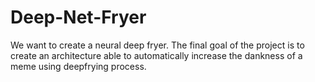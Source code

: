 # Deep-Net-Fryer

We want to create a neural deep fryer. The final goal of the project is to create an architecture able to automatically increase the dankness of a meme using deepfrying process.